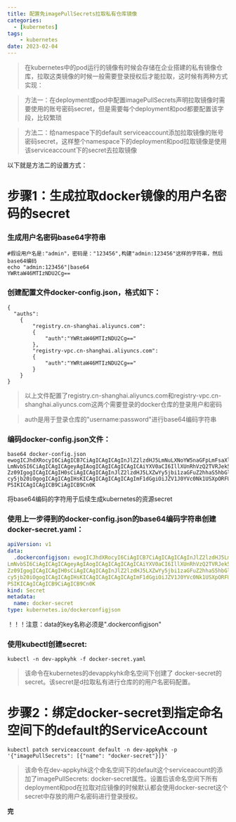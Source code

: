 ```yaml
---
title: 配置免imagePullSecrets拉取私有仓库镜像
categories:
  - [kubernetes]
tags:
    - kubernetes
date: 2023-02-04
---
```

> 在kubernetes中的pod运行的镜像有时候会存储在企业搭建的私有镜像仓库，拉取这类镜像的时候一般需要登录授权后才能拉取，这时候有两种方式实现：

> 方法一：在deployment或pod中配置imagePullSecrets声明拉取镜像时需要使用的账号密码secret，但是需要每个deployment和pod都要配置该字段，比较繁琐

> 方法二：给namespace下的default serviceaccount添加拉取镜像的账号密码secret，这样整个namespace下的deployment和pod拉取镜像是使用该serviceaccount下的secret去拉取镜像

以下就是方法二的设置方式：

# 步骤1：生成拉取docker镜像的用户名密码的secret

### 生成用户名密码base64字符串

```shell
#假设用户名是:"admin"，密码是："123456",构建"admin:123456"这样的字符串，然后base64编码
echo "admin:123456"|base64
YWRtaW46MTIzNDU2Cg==
```

### 创建配置文件docker-config.json，格式如下：

```text
{
  "auths":
    {
        "registry.cn-shanghai.aliyuncs.com":
        {   
            "auth":"YWRtaW46MTIzNDU2Cg=="
        },
        "registry-vpc.cn-shanghai.aliyuncs.com":
        {
            "auth":"YWRtaW46MTIzNDU2Cg=="
        }
    }
}
```

> 以上文件配置了registry.cn-shanghai.aliyuncs.com和registry-vpc.cn-shanghai.aliyuncs.com这两个需要登录的docker仓库的登录用户和密码

> auth是用于登录仓库的"username:password"进行base64编码字符串

### 编码docker-config.json文件：

```shell
base64 docker-config.json
ewogICJhdXRocyI6CiAgICB7CiAgICAgICAgInJlZ2lzdHJ5LmNuLXNoYW5naGFpLmFsaXl1bmNz
LmNvbSI6CiAgICAgICAgeyAgIAogICAgICAgICAgICAiYXV0aCI6IllXUnRhVzQ2TVRJek5EVTJD
Zz09IgogICAgICAgIH0sCiAgICAgICAgInJlZ2lzdHJ5LXZwYy5jbi1zaGFuZ2hhaS5hbGl5dW5j
cy5jb20iOgogICAgICAgIHsKICAgICAgICAgICAgImF1dGgiOiJZV1J0YVc0Nk1USXpORFUyQ2c9
PSIKICAgICAgICB9CiAgICB9Cn0K
```

将base64编码的字符用于后续生成kubernetes的资源secret

### 使用上一步得到的docker-config.json的base64编码字符串创建docker-secret.yaml：

```yaml
apiVersion: v1
data:
  .dockerconfigjson: ewogICJhdXRocyI6CiAgICB7CiAgICAgICAgInJlZ2lzdHJ5LmNuLXNoYW5naGFpLmFsaXl1bmNz
LmNvbSI6CiAgICAgICAgeyAgIAogICAgICAgICAgICAiYXV0aCI6IllXUnRhVzQ2TVRJek5EVTJD
Zz09IgogICAgICAgIH0sCiAgICAgICAgInJlZ2lzdHJ5LXZwYy5jbi1zaGFuZ2hhaS5hbGl5dW5j
cy5jb20iOgogICAgICAgIHsKICAgICAgICAgICAgImF1dGgiOiJZV1J0YVc0Nk1USXpORFUyQ2c9
PSIKICAgICAgICB9CiAgICB9Cn0K
kind: Secret
metadata:
  name: docker-secret
type: kubernetes.io/dockerconfigjson
```

！！！注意：data的key名称必须是".dockerconfigjson"

### 使用kubectl创建secret:

```shell
kubectl -n dev-appkyhk -f docker-secret.yaml
```

> 该命令在kubernetes的devappkyhk命名空间下创建了 docker-secret的secret。该secret是d拉取私有进行仓库的的用户名密码配置。

# 步骤2：绑定docker-secret到指定命名空间下的default的ServiceAccount

```shell
kubectl patch serviceaccount default -n dev-appkyhk -p '{"imagePullSecrets": [{"name": "docker-secret"}]}'
```

> 该命令在dev-appkyhk这个命名空间下的default这个serviceacount的添加了imagePullSecrets: docker-secret属性。设置后该命名空间下所有deployment和pod在拉取对应镜像的时候默认都会使用docker-secret这个secret中存放的用户名密码进行登录授权。

**完**